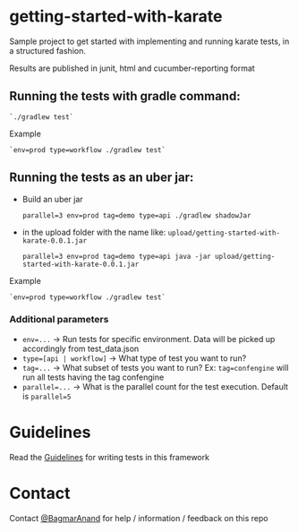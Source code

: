 # getting-started-with-karate
Sample project to get started with implementing and running karate tests, in a structured fashion.

Results are published in junit, html and cucumber-reporting format

## Running the tests with gradle command:

    `./gradlew test`

Example
    
    `env=prod type=workflow ./gradlew test`

## Running the tests as an uber jar:

- Build an uber jar


    `parallel=3 env=prod tag=demo type=api ./gradlew shadowJar` 

-  in the upload folder with the name like: `upload/getting-started-with-karate-0.0.1.jar`


    `parallel=3 env=prod tag=demo type=api java -jar upload/getting-started-with-karate-0.0.1.jar`

Example

    `env=prod type=workflow ./gradlew test`

### Additional parameters

* `env=...` -> Run tests for specific environment. Data will be picked up accordingly from test_data.json
* `type=[api | workflow]` -> What type of test you want to run?
* `tag=...` -> What subset of tests you want to run? Ex: `tag=confengine` will run all tests having the tag confengine
* `parallel=...` -> What is the parallel count for the test execution. Default is `parallel=5`

# Guidelines 
Read the [Guidelines](READMEGuideline.md) for writing tests in this framework

# Contact
Contact [@BagmarAnand](https://twitter.com/BagmarAnand) for help / information / feedback on this repo
